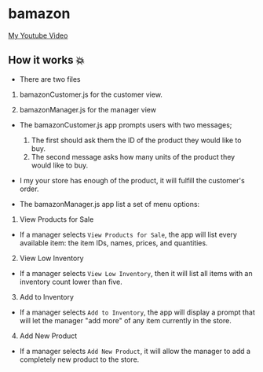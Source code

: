 # bamazon

[My Youtube Video](https://youtu.be/-rY2mxBcP5c)

## How it works :boom:

* There are two files

1. bamazonCustomer.js for the customer view.

2. bamazonManager.js for the manager view

* The bamazonCustomer.js app prompts users with two messages;

   1. The first should ask them the ID of the product they would like to buy.
   2. The second message asks how many units of the product they would like to buy.

* I my your store has enough of the product, it will fulfill the customer's order.

* The bamazonManager.js app list a set of menu options:

1. View Products for Sale

* If a manager selects `View Products for Sale`, the app will list every available item: the item IDs, names, prices, and quantities.

2. View Low Inventory

* If a manager selects `View Low Inventory`, then it will list all items with an inventory count lower than five.

3. Add to Inventory

* If a manager selects `Add to Inventory`, the app will display a prompt that will let the manager "add more" of any item currently in the store.

4. Add New Product

* If a manager selects `Add New Product`, it will allow the manager to add a completely new product to the store.